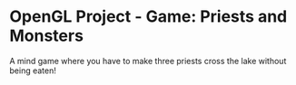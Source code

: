 # OpenGL Project - Game: Priests and Monsters
A mind game where you have to make three priests cross the lake without being eaten!
